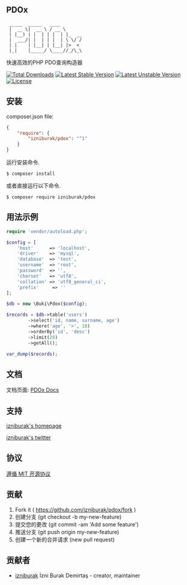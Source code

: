 ## PDOx
```
 _____  _____   ____       
 |  __ \|  __ \ / __ \      
 | |__) | |  | | |  | |_  __
 |  ___/| |  | | |  | \ \/ /
 | |    | |__| | |__| |>  <
 |_|    |_____/ \____//_/\_\
```
快速高效的PHP PDO查询构造器

[![Total Downloads](https://poser.pugx.org/izniburak/pdox/d/total.svg)](https://packagist.org/packages/izniburak/pdox)
[![Latest Stable Version](https://poser.pugx.org/izniburak/pdox/v/stable.svg)](https://packagist.org/packages/izniburak/pdox)
[![Latest Unstable Version](https://poser.pugx.org/izniburak/pdox/v/unstable.svg)](https://packagist.org/packages/izniburak/pdox)
[![License](https://poser.pugx.org/izniburak/pdox/license.svg)](https://packagist.org/packages/izniburak/pdox)

## 安装

composer.json file:
```json
{
    "require": {
        "izniburak/pdox": "^1"
    }
}
```
运行安装命令.
```
$ composer install
```

或者直接运行以下命令.

```
$ composer require izniburak/pdox
```

## 用法示例
```php
require 'vendor/autoload.php';

$config = [
	'host'		=> 'localhost',
	'driver'	=> 'mysql',
	'database'	=> 'test',
	'username'	=> 'root',
	'password'	=> '',
	'charset'	=> 'utf8',
	'collation'	=> 'utf8_general_ci',
	'prefix'	 => ''
];

$db = new \Buki\Pdox($config);

$records = $db->table('users')
		->select('id, name, surname, age')
		->where('age', '>', 18)
		->orderBy('id', 'desc')
		->limit(20)
		->getAll();

var_dump($records);
```

## 文档
文档页面: [PDOx Docs][doc-url]

## 支持
[izniburak's homepage][author-url]

[izniburak's twitter][twitter-url]

## 协议
[遵循 MIT 开源协议][mit-url]

## 贡献

1. Fork it ( https://github.com/izniburak/pdox/fork )
2. 创建分支 (git checkout -b my-new-feature)
3. 提交您的更改 (git commit -am 'Add some feature')
4. 推送分支 (git push origin my-new-feature)
5. 创建一个新的合并请求 (new pull request)

## 贡献者

- [izniburak](https://github.com/izniburak) İzni Burak Demirtaş - creator, maintainer

[pdox-img]: http://burakdemirtas.org/uploads/images/20140610210255_pdox_pdo_class_for_php.jpg
[paypal-donate-url]: http://burakdemirtas.org
[mit-url]: http://opensource.org/licenses/MIT
[doc-url]: https://github.com/imsole/PDOx/blob/master/DOCS.md
[author-url]: http://burakdemirtas.org
[twitter-url]: https://twitter.com/izniburak
